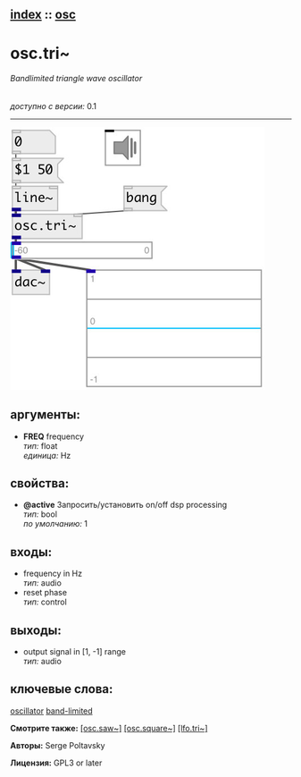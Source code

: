 [index](index.html) :: [osc](category_osc.html)
---

# osc.tri~

###### Bandlimited triangle wave oscillator

*доступно с версии:* 0.1

---




[![example](../examples/img/osc.tri~.jpg)](../examples/pd/osc.tri~.pd)



## аргументы:

* **FREQ**
frequency<br>
_тип:_ float<br>
_единица:_ Hz<br>





## свойства:

* **@active** 
Запросить/установить on/off dsp processing<br>
_тип:_ bool<br>
_по умолчанию:_ 1<br>



## входы:

* frequency in Hz<br>
_тип:_ audio
* reset phase<br>
_тип:_ control



## выходы:

* output signal in [1, -1] range<br>
_тип:_ audio



## ключевые слова:

[oscillator](keywords/oscillator.html)
[band-limited](keywords/band-limited.html)



**Смотрите также:**
[\[osc.saw~\]](osc.saw~.html)
[\[osc.square~\]](osc.square~.html)
[\[lfo.tri~\]](lfo.tri~.html)




**Авторы:** Serge Poltavsky




**Лицензия:** GPL3 or later





